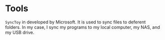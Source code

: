 # Tools

`SyncToy` in developed by Microsoft. It is used to sync files to deferent folders. In my case, I sync my programs to my local computer, my NAS, and my USB drive.
